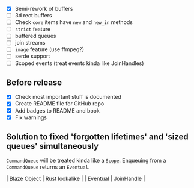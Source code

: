 - [x] Semi-rework of buffers
- [ ] 3d rect buffers
- [ ] Check `core` items have `new` and `new_in` methods
- [ ] `strict` feature
- [ ] buffered queues
- [ ] join streams
- [ ] `image` feature (use ffmpeg?)
- [ ] serde support
- [ ] Scoped events (treat events kinda like JoinHandles) 

## Before release
- [x] Check most important stuff is documented
- [x] Create README file for GitHub repo
- [x] Add badges to README and book
- [x] Fix warnings

## Solution to fixed 'forgotten lifetimes' and 'sized queues' simultaneously
`CommandQueue` will be treated kinda like a [`Scope`](https://doc.rust-lang.org/stable/std/thread/struct.Scope.html).
Enqueuing from a `CommandQueue` returns an `Eventual`.

| Blaze Object | Rust lookalike |
| Eventual     | JoinHandle     |